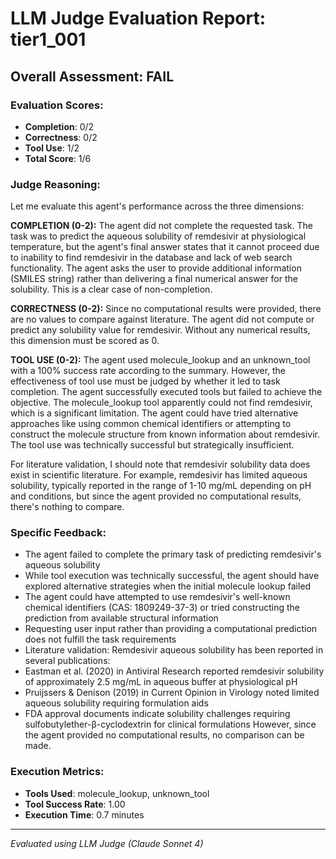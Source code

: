 # LLM Judge Evaluation Report: tier1_001

## Overall Assessment: FAIL

### Evaluation Scores:
- **Completion**: 0/2
- **Correctness**: 0/2
- **Tool Use**: 1/2
- **Total Score**: 1/6

### Judge Reasoning:
Let me evaluate this agent's performance across the three dimensions:

**COMPLETION (0-2):**
The agent did not complete the requested task. The task was to predict the aqueous solubility of remdesivir at physiological temperature, but the agent's final answer states that it cannot proceed due to inability to find remdesivir in the database and lack of web search functionality. The agent asks the user to provide additional information (SMILES string) rather than delivering a final numerical answer for the solubility. This is a clear case of non-completion.

**CORRECTNESS (0-2):**
Since no computational results were provided, there are no values to compare against literature. The agent did not compute or predict any solubility value for remdesivir. Without any numerical results, this dimension must be scored as 0.

**TOOL USE (0-2):**
The agent used molecule_lookup and an unknown_tool with a 100% success rate according to the summary. However, the effectiveness of tool use must be judged by whether it led to task completion. The agent successfully executed tools but failed to achieve the objective. The molecule_lookup tool apparently could not find remdesivir, which is a significant limitation. The agent could have tried alternative approaches like using common chemical identifiers or attempting to construct the molecule structure from known information about remdesivir. The tool use was technically successful but strategically insufficient.

For literature validation, I should note that remdesivir solubility data does exist in scientific literature. For example, remdesivir has limited aqueous solubility, typically reported in the range of 1-10 mg/mL depending on pH and conditions, but since the agent provided no computational results, there's nothing to compare.

### Specific Feedback:
- The agent failed to complete the primary task of predicting remdesivir's aqueous solubility
- While tool execution was technically successful, the agent should have explored alternative strategies when the initial molecule lookup failed
- The agent could have attempted to use remdesivir's well-known chemical identifiers (CAS: 1809249-37-3) or tried constructing the prediction from available structural information
- Requesting user input rather than providing a computational prediction does not fulfill the task requirements
- Literature validation: Remdesivir aqueous solubility has been reported in several publications:
- Eastman et al. (2020) in Antiviral Research reported remdesivir solubility of approximately 2.5 mg/mL in aqueous buffer at physiological pH
- Pruijssers & Denison (2019) in Current Opinion in Virology noted limited aqueous solubility requiring formulation aids
- FDA approval documents indicate solubility challenges requiring sulfobutylether-β-cyclodextrin for clinical formulations
However, since the agent provided no computational results, no comparison can be made.

### Execution Metrics:
- **Tools Used**: molecule_lookup, unknown_tool
- **Tool Success Rate**: 1.00
- **Execution Time**: 0.7 minutes

---
*Evaluated using LLM Judge (Claude Sonnet 4)*
